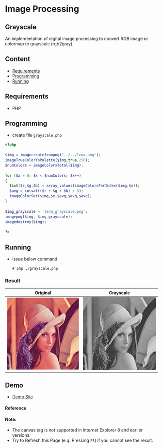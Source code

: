 # Image Processing

## Grayscale

An implementation of digital image processing to convert RGB image or colormap to grayscale (rgb2gray).

## Content

* [Requirements](#requirements)
* [Programming](#programming)
* [Running](#running)

## Requirements

- PHP

## Programming

- create file `grayscale.php`

``` php
<?php

$img = imagecreatefrompng("../../lena.png");
imageTrueColorToPalette($img,true,256);
$numColors = imageColorsTotal($img);

for ($x = 0; $x < $numColors; $x++)
{
  list($r,$g,$b) = array_values(imageColorsForIndex($img,$x));
  $avg = intval(($r + $g + $b) / 3);
  imageColorSet($img,$x,$avg,$avg,$avg);
}
  
$img_grayscale = 'lena_grayscale.png';
imagepng($img, $img_grayscale);
imagedestroy($img);

?>
```

## Running

- Issue below command    
  ```
  # php ./grayscale.php
  ```

### Result

  | Original            | Grayscale                |
  |---------------------|--------------------------|
  |![r](../../lena.png) | ![r](lena_grayscale.png) |

## Demo

- [Demo Site](http://45.77.13.97/cgi-bin/dip/grayscale.php)

#### Reference


#### Note:
- The canvas tag is not supported in Internet Explorer 8 and earlier versions.
- Try to Refresh this Page (e.q. Pressing `F5`) if you cannot see the result.

